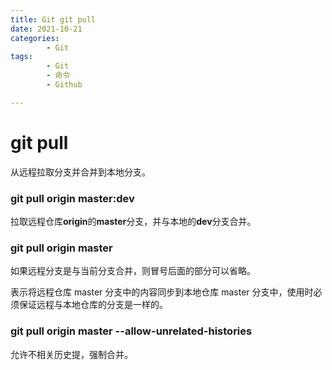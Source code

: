 ```yaml
---
title: Git git pull
date: 2021-10-21
categories:
        - Git
tags:
        - Git
        - 命令
        - Github

---
```


# git pull

从远程拉取分支并合并到本地分支。

### git pull origin master:dev

拉取远程仓库**origin**的**master**分支，并与本地的**dev**分支合并。

### git pull origin master

如果远程分支是与当前分支合并，则冒号后面的部分可以省略。

表示将远程仓库 master 分支中的内容同步到本地仓库 master 分支中，使用时必须保证远程与本地仓库的分支是一样的。

### git pull origin master --allow-unrelated-histories

允许不相关历史提，强制合并。
